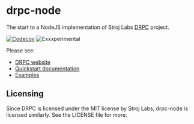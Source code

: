 # drpc-node

The start to a NodeJS implementation of Stroj Labs [DRPC](https://storj.github.io/drpc/) project.

[![Codecov](https://img.shields.io/codecov/c/github/mjpitz/drpc-node)](https://codecov.io/gh/mjpitz/drpc-node)
![Exxxperimental](https://img.shields.io/badge/version-experimental-green.svg)

Please see:

 * [DRPC website](https://storj.github.io/drpc/)
 * [Quickstart documentation](https://storj.github.io/drpc/docs.html)
 * [Examples](https://github.com/storj/drpc/tree/main/examples)


## Licensing

Since DRPC is licensed under the MIT license by Stroj Labs, drpc-node is licensed similarly.
See the LICENSE file for more.
